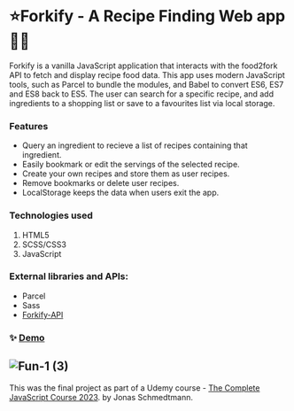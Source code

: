 # ⭐️Forkify - A Recipe Finding Web app 🥣🍴
Forkify is a vanilla JavaScript application that interacts with the food2fork API to fetch and display recipe food data. This app uses modern JavaScript tools, such as Parcel to bundle the modules, and Babel to convert ES6, ES7 and ES8 back to ES5. The user can search for a specific recipe, and add ingredients to a shopping list or save to a favourites list via local storage. 
### Features
- Query an ingredient to recieve a list of recipes containing that ingredient.
- Easily bookmark or edit the servings of the selected recipe.
- Create your own recipes and store them as user recipes.
- Remove bookmarks or delete user recipes.
- LocalStorage keeps the data when users exit the app.
### Technologies used
1. HTML5
2. SCSS/CSS3
3. JavaScript
### External libraries and APIs:
* Parcel
* Sass
* [Forkify-API](https://forkify-api.herokuapp.com/v2)
### ✨ [Demo](#)
![Fun-1 (3)](https://github.com/one-way7/forkify/assets/121254183/ca7cbfba-4b06-4cf7-878d-2efba2c29889)
---
This was the final project as part of a Udemy course - [The Complete JavaScript Course 2023](https://www.udemy.com/course/the-complete-javascript-course/). by Jonas Schmedtmann.
